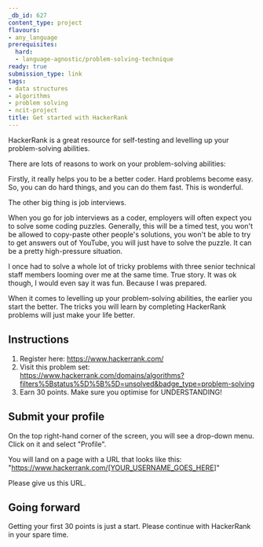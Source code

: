 ```yaml
---
_db_id: 627
content_type: project
flavours:
- any_language
prerequisites:
  hard:
  - language-agnostic/problem-solving-technique
ready: true
submission_type: link
tags:
- data structures
- algorithms
- problem solving
- ncit-project
title: Get started with HackerRank
---
```


HackerRank is a great resource for self-testing and levelling up your problem-solving abilities.

There are lots of reasons to work on your problem-solving abilities:

Firstly, it really helps you to be a better coder. Hard problems become easy. So, you can do hard things, and you can do them fast. This is wonderful.

The other big thing is job interviews.

When you go for job interviews as a coder, employers will often expect you to solve some coding puzzles. Generally, this will be a timed test, you won't be allowed to copy-paste other people's solutions, you won't be able to try to get answers out of YouTube, you will just have to solve the puzzle. It can be a pretty high-pressure situation.

I once had to solve a whole lot of tricky problems with three senior technical staff members looming over me at the same time. True story. It was ok though, I would even say it was fun. Because I was prepared.

When it comes to levelling up your problem-solving abilities, the earlier you start the better. The tricks you will learn by completing HackerRank problems will just make your life better.

## Instructions

1. Register here: https://www.hackerrank.com/
2. Visit this problem set: https://www.hackerrank.com/domains/algorithms?filters%5Bstatus%5D%5B%5D=unsolved&badge_type=problem-solving
3. Earn 30 points. Make sure you optimise for UNDERSTANDING!

## Submit your profile

On the top right-hand corner of the screen, you will see a drop-down menu. Click on it and select "Profile".

You will land on a page with a URL that looks like this: "https://www.hackerrank.com/[YOUR_USERNAME_GOES_HERE]"

Please give us this URL.

## Going forward

Getting your first 30 points is just a start. Please continue with HackerRank in your spare time.